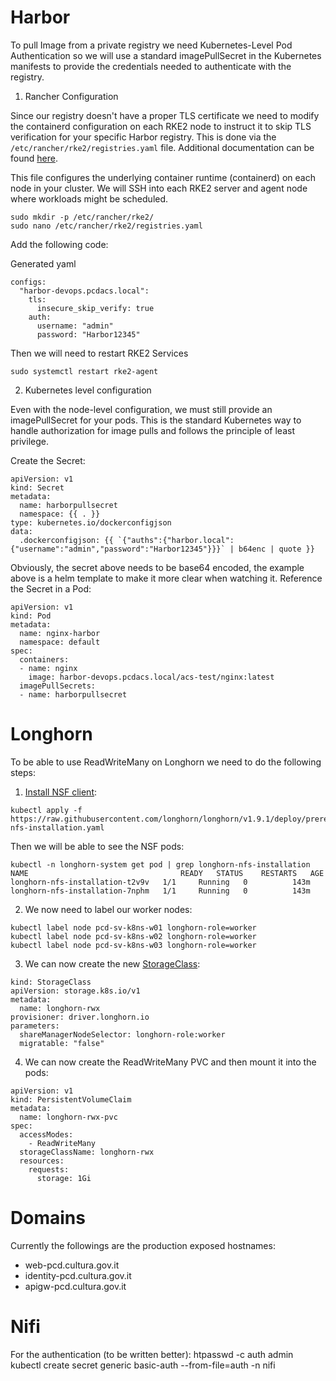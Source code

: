 
# Harbor
To pull Image from a private registry we need Kubernetes-Level Pod Authentication so we will use a standard imagePullSecret in the Kubernetes manifests to provide the credentials needed to authenticate with the registry.

1. Rancher Configuration

Since our registry doesn't have a proper TLS certificate we need to modify the containerd configuration on each RKE2 node to instruct it to skip TLS verification for your specific Harbor registry. This is done via the `/etc/rancher/rke2/registries.yaml` file. Additional documentation can be found [here](https://docs.rke2.io/install/private_registry#without-tls).

This file configures the underlying container runtime (containerd) on each node in your cluster.
We will SSH into each RKE2 server and agent node where workloads might be scheduled.
```
sudo mkdir -p /etc/rancher/rke2/
sudo nano /etc/rancher/rke2/registries.yaml
```

Add the following code:

Generated yaml
```
configs:
  "harbor-devops.pcdacs.local":
    tls:
      insecure_skip_verify: true
    auth:
      username: "admin"
      password: "Harbor12345"
```


Then we will need to restart RKE2 Services

    sudo systemctl restart rke2-agent

2. Kubernetes level configuration

Even with the node-level configuration, we must still provide an imagePullSecret for your pods. This is the standard Kubernetes way to handle authorization for image pulls and follows the principle of least privilege.

Create the Secret:
```
apiVersion: v1
kind: Secret
metadata:
  name: harborpullsecret
  namespace: {{ . }}
type: kubernetes.io/dockerconfigjson
data:
  .dockerconfigjson: {{ `{"auths":{"harbor.local":{"username":"admin","password":"Harbor12345"}}}` | b64enc | quote }}
```
Obviously, the secret above needs to be base64 encoded, the example above is a helm template to make it more clear when watching it.
Reference the Secret in a Pod:
```
apiVersion: v1
kind: Pod
metadata:
  name: nginx-harbor
  namespace: default
spec:
  containers:
  - name: nginx
    image: harbor-devops.pcdacs.local/acs-test/nginx:latest
  imagePullSecrets:
  - name: harborpullsecret
```
# Longhorn
To be able to use ReadWriteMany on Longhorn we need to do the following steps:
1. [Install NSF client](https://longhorn.io/docs/1.9.1/deploy/install/#installing-nfsv4-client): 
```
kubectl apply -f https://raw.githubusercontent.com/longhorn/longhorn/v1.9.1/deploy/prerequisite/longhorn-nfs-installation.yaml
```
Then we will be able to see the NSF pods:
```
kubectl -n longhorn-system get pod | grep longhorn-nfs-installation
NAME                                  READY   STATUS    RESTARTS   AGE
longhorn-nfs-installation-t2v9v   1/1     Running   0          143m
longhorn-nfs-installation-7nphm   1/1     Running   0          143m
```
2. We now need to label our worker nodes:
```
kubectl label node pcd-sv-k8ns-w01 longhorn-role=worker
kubectl label node pcd-sv-k8ns-w02 longhorn-role=worker
kubectl label node pcd-sv-k8ns-w03 longhorn-role=worker
```
3. We can now create the new [StorageClass](https://longhorn.io/docs/1.9.1/nodes-and-volumes/volumes/rwx-volumes/#configuring-volume-locality-for-rwx-volumes):
```
kind: StorageClass
apiVersion: storage.k8s.io/v1
metadata:
  name: longhorn-rwx
provisioner: driver.longhorn.io
parameters:
  shareManagerNodeSelector: longhorn-role:worker
  migratable: "false"
```

4. We can now create the ReadWriteMany PVC and then mount it into the pods:
```
apiVersion: v1
kind: PersistentVolumeClaim
metadata:
  name: longhorn-rwx-pvc
spec:
  accessModes:
    - ReadWriteMany
  storageClassName: longhorn-rwx
  resources:
    requests:
      storage: 1Gi
```

# Domains
Currently the followings are the production exposed hostnames:
- web-pcd.cultura.gov.it
- identity-pcd.cultura.gov.it
- apigw-pcd.cultura.gov.it

# Nifi
For the authentication (to be written better):
htpasswd -c auth admin
kubectl create secret generic basic-auth --from-file=auth -n nifi